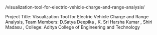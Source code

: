 /visualization-tool-for-electric-vehicle-charge-and-range-analysis/

Project Title: Visualization Tool for Electric Vehicle Charge and Range Analysis, Team Members: D.Satya Deepika , K. Sri Harsha Kumar , Shiri Madasu , College: Aditya College of Engineering and Technology
